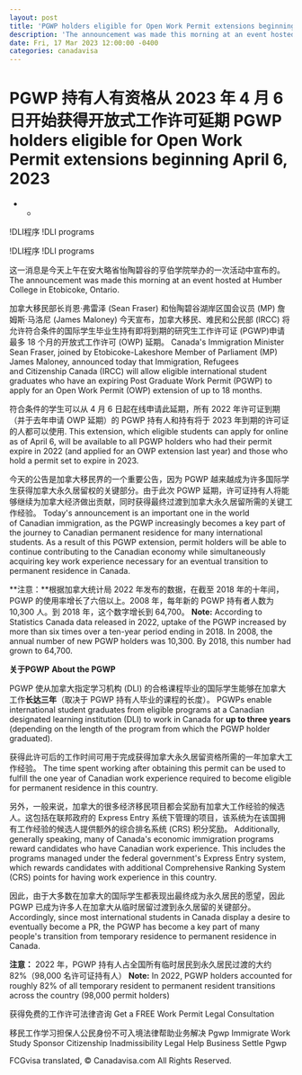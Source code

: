 ```yaml
---
layout: post
title: 'PGWP holders eligible for Open Work Permit extensions beginning April 6, 2023'
description: 'The announcement was made this morning at an event hosted at Humber College in Etobicoke, Ontario.'
date: Fri, 17 Mar 2023 12:00:00 -0400
categories: canadavisa
---
```


# PGWP 持有人有资格从 2023 年 4 月 6 日开始获得开放式工作许可延期	PGWP holders eligible for Open Work Permit extensions beginning April 6, 2023
	
-	-
	
!DLI程序	!DLI programs
	
!DLI程序	!DLI programs
	
这一消息是今天上午在安大略省怡陶碧谷的亨伯学院举办的一次活动中宣布的。	The announcement was made this morning at an event hosted at Humber College in Etobicoke, Ontario.
	
加拿大移民部长肖恩·弗雷泽 (Sean Fraser) 和怡陶碧谷湖岸区国会议员 (MP) 詹姆斯·马洛尼 (James Maloney) 今天宣布，加拿大移民、难民和公民部 (IRCC) 将允许符合条件的国际学生毕业生持有即将到期的研究生工作许可证 (PGWP)申请最多 18 个月的开放式工作许可 (OWP) 延期。	Canada's Immigration Minister Sean Fraser, joined by Etobicoke-Lakeshore Member of Parliament (MP) James Maloney, announced today that Immigration, Refugees and Citizenship Canada (IRCC) will allow eligible international student graduates who have an expiring Post Graduate Work Permit (PGWP) to apply for an Open Work Permit (OWP) extension of up to 18 months. 
	
符合条件的学生可以从 4 月 6 日起在线申请此延期，所有 2022 年许可证到期（并于去年申请 OWP 延期）的 PGWP 持有人和持有将于 2023 年到期的许可证的人都可以使用.	This extension, which eligible students can apply for online as of April 6, will be available to all PGWP holders who had their permit expire in 2022 (and applied for an OWP extension last year) and those who hold a permit set to expire in 2023.
	
今天的公告是加拿大移民界的一个重要公告，因为 PGWP 越来越成为许多国际学生获得加拿大永久居留权的关键部分。由于此次 PGWP 延期，许可证持有人将能够继续为加拿大经济做出贡献，同时获得最终过渡到加拿大永久居留所需的关键工作经验。	Today's announcement is an important one in the world of Canadian immigration, as the PGWP increasingly becomes a key part of the journey to Canadian permanent residence for many international students. As a result of this PGWP extension, permit holders will be able to continue contributing to the Canadian economy while simultaneously acquiring key work experience necessary for an eventual transition to permanent residence in Canada.
	
**注意：**根据加拿大统计局 2022 年发布的数据，在截至 2018 年的十年间，PGWP 的使用率增长了六倍以上。2008 年，每年新的 PGWP 持有者人数为 10,300 人。到 2018 年，这个数字增长到 64,700。	**Note:** According to Statistics Canada data released in 2022, uptake of the PGWP increased by more than six times over a ten-year period ending in 2018. In 2008, the annual number of new PGWP holders was 10,300. By 2018, this number had grown to 64,700. 
	
**关于PGWP**	**About the PGWP**
	
PGWP 使从加拿大指定学习机构 (DLI) 的合格课程毕业的国际学生能够在加拿大工作**长达三年**（取决于 PGWP 持有人毕业的课程的长度）。	PGWPs enable international student graduates from eligible programs at a Canadian designated learning institution (DLI) to work in Canada for **up to three years** (depending on the length of the program from which the PGWP holder graduated). 
	
获得此许可后的工作时间可用于完成获得加拿大永久居留资格所需的一年加拿大工作经验。	The time spent working after obtaining this permit can be used to fulfill the one year of Canadian work experience required to become eligible for permanent residence in this country. 
	
另外，一般来说，加拿大的很多经济移民项目都会奖励有加拿大工作经验的候选人。这包括在联邦政府的 Express Entry 系统下管理的项目，该系统为在该国拥有工作经验的候选人提供额外的综合排名系统 (CRS) 积分奖励。	Additionally, generally speaking, many of Canada's economic immigration programs reward candidates who have Canadian work experience. This includes the programs managed under the federal government's Express Entry system, which rewards candidates with additional Comprehensive Ranking System (CRS) points for having work experience in this country.
	
因此，由于大多数在加拿大的国际学生都表现出最终成为永久居民的愿望，因此 PGWP 已成为许多人在加拿大从临时居留过渡到永久居留的关键部分。	Accordingly, since most international students in Canada display a desire to eventually become a PR, the PGWP has become a key part of many people's transition from temporary residence to permanent residence in Canada. 
	
**注意：** 2022 年，PGWP 持有人占全国所有临时居民到永久居民过渡的大约 82%（98,000 名许可证持有人）	**Note:** In 2022, PGWP holders accounted for roughly 82% of all temporary resident to permanent resident transitions across the country (98,000 permit holders)  
	
获得免费的工作许可法律咨询	Get a FREE Work Permit Legal Consultation
	
移民工作学习担保人公民身份不可入境法律帮助业务解决 Pgwp	Immigrate Work Study Sponsor Citizenship Inadmissibility Legal Help Business Settle Pgwp

FCGvisa translated, © Canadavisa.com All Rights Reserved.
